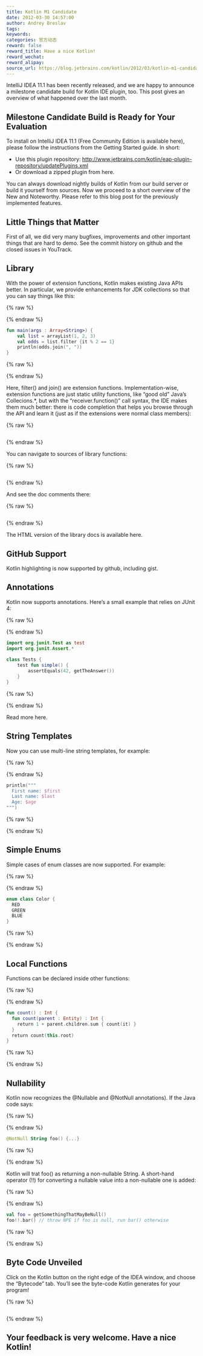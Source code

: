 ```yaml
---
title: Kotlin M1 Candidate
date: 2012-03-30 14:57:00
author: Andrey Breslav
tags:
keywords:
categories: 官方动态
reward: false
reward_title: Have a nice Kotlin!
reward_wechat:
reward_alipay:
source_url: https://blog.jetbrains.com/kotlin/2012/03/kotlin-m1-candidate/
---
```


IntelliJ IDEA 11.1 has been recently released, and we are happy to announce a milestone candidate build for Kotlin IDE plugin, too. This post gives an overview of what happened over the last month.
## Milestone Candidate Build is Ready for Your Evaluation

To install on IntelliJ IDEA 11.1 (Free Community Edition is available here), please follow the instructions from the Getting Started guide. In short:

* Use this plugin repository: http://www.jetbrains.com/kotlin/eap-plugin-repository/updatePlugins.xml
* Or download a zipped plugin from here.

You can always download nightly builds of Kotlin from our build server or build it yourself from sources.
Now we proceed to a short overview of the New and Noteworthy. Please refer to this blog post for the previously implemented features.
## Little Things that Matter

First of all, we did very many bugfixes, improvements and other important things that are hard to demo. See the commit history on github and the closed issues in YouTrack.
## Library

With the power of extension functions, Kotlin makes existing Java APIs better. In particular, we provide enhancements for JDK collections so that you can say things like this:

{% raw %}
<p></p>
{% endraw %}

```kotlin
fun main(args : Array<String>) {
    val list = arrayList(1, 2, 3)
    val odds = list.filter {it % 2 == 1}
    println(odds.join(", "))
}
```

{% raw %}
<p></p>
{% endraw %}

Here, filter() and join() are extension functions.
Implementation-wise, extension functions are just static utility functions, like “good old” Java’s Collecions.*, but with the “receiver.function()” call syntax, the IDE makes them much better: there is code completion that helps you browse through the API and learn it (just as if the extensions were normal class members):

{% raw %}
<p><a href="https://i1.wp.com/blog.jetbrains.com/kotlin/files/2012/03/Extensions.png"><img alt="" class="alignnone size-medium wp-image-483" data-recalc-dims="1" sizes="(max-width: 259px) 100vw, 259px" src="https://i1.wp.com/blog.jetbrains.com/kotlin/files/2012/03/Extensions.png?resize=259%2C300&amp;ssl=1" srcset="https://i1.wp.com/blog.jetbrains.com/kotlin/files/2012/03/Extensions.png?resize=259%2C300&amp;ssl=1 259w, https://i1.wp.com/blog.jetbrains.com/kotlin/files/2012/03/Extensions.png?w=663&amp;ssl=1 663w"/></a></p>
{% endraw %}

You can navigate to sources of library functions:

{% raw %}
<p><a href="https://i2.wp.com/blog.jetbrains.com/kotlin/files/2012/03/Navigation-2.png"><img alt="" class="alignnone size-full wp-image-485" data-recalc-dims="1" sizes="(max-width: 501px) 100vw, 501px" src="https://i2.wp.com/blog.jetbrains.com/kotlin/files/2012/03/Navigation-2.png?resize=501%2C144&amp;ssl=1" srcset="https://i2.wp.com/blog.jetbrains.com/kotlin/files/2012/03/Navigation-2.png?resize=300%2C86&amp;ssl=1 300w, https://i2.wp.com/blog.jetbrains.com/kotlin/files/2012/03/Navigation-2.png?w=501&amp;ssl=1 501w"/></a></p>
{% endraw %}

And see the doc comments there:

{% raw %}
<p><a href="https://i0.wp.com/blog.jetbrains.com/kotlin/files/2012/03/println.png"><img alt="" class="alignnone size-full wp-image-486" data-recalc-dims="1" sizes="(max-width: 476px) 100vw, 476px" src="https://i0.wp.com/blog.jetbrains.com/kotlin/files/2012/03/println.png?resize=476%2C297&amp;ssl=1" srcset="https://i0.wp.com/blog.jetbrains.com/kotlin/files/2012/03/println.png?resize=300%2C187&amp;ssl=1 300w, https://i0.wp.com/blog.jetbrains.com/kotlin/files/2012/03/println.png?w=476&amp;ssl=1 476w"/></a></p>
{% endraw %}

The HTML version of the library docs is available here.
## GitHub Support

Kotlin highlighting is now supported by github, including gist.
## Annotations

Kotlin now supports annotations. Here’s a small example that relies on JUnit 4:

{% raw %}
<p></p>
{% endraw %}

```kotlin
import org.junit.Test as test
import org.junit.Assert.*
 
class Tests {
    test fun simple() {
        assertEquals(42, getTheAnswer())
    }
}
```

{% raw %}
<p></p>
{% endraw %}

Read more here.
## String Templates

Now you can use multi-line string templates, for example:

{% raw %}
<p></p>
{% endraw %}

```kotlin
println("""
  First name: $first
  Last name: $last
  Age: $age
""")
```

{% raw %}
<p></p>
{% endraw %}

## Simple Enums

Simple cases of enum classes are now supported. For example:

{% raw %}
<p></p>
{% endraw %}

```kotlin
enum class Color {
  RED
  GREEN
  BLUE
}
```

{% raw %}
<p></p>
{% endraw %}

## Local Functions

Functions can be declared inside other functions:

{% raw %}
<p></p>
{% endraw %}

```kotlin
fun count() : Int {
  fun count(parent : Entity) : Int {
    return 1 + parent.children.sum { count(it) }
  }
  return count(this.root)
}
```

{% raw %}
<p></p>
{% endraw %}

## Nullability

Kotlin now recognizes the @Nullable and @NotNull annotations). If the Java code says:

{% raw %}
<p></p>
{% endraw %}

```kotlin
@NotNull String foo() {...}
```

{% raw %}
<p></p>
{% endraw %}

Kotlin will trat foo() as returning a non-nullable String.
A short-hand operator (!!) for converting a nullable value into a non-nullable one is added:

{% raw %}
<p></p>
{% endraw %}

```kotlin
val foo = getSomethingThatMayBeNull()
foo!!.bar() // throw NPE if foo is null, run bar() otherwise
```

{% raw %}
<p></p>
{% endraw %}

## Byte Code Unveiled

Click on the Kotlin button on the right edge of the IDEA window, and choose the “Bytecode” tab. You’ll see the byte-code Kotlin generates for your program!

{% raw %}
<p><a href="https://i2.wp.com/blog.jetbrains.com/kotlin/files/2012/03/Bytecode-1.png"><img alt="" data-recalc-dims="1" src="https://i2.wp.com/blog.jetbrains.com/kotlin/files/2012/03/Bytecode-1.png?resize=640%2C312&amp;ssl=1"/></a></p>
{% endraw %}

## Your feedback is very welcome. Have a nice Kotlin!

